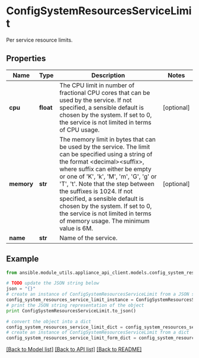 # ConfigSystemResourcesServiceLimit

Per service resource limits.

## Properties

Name | Type | Description | Notes
------------ | ------------- | ------------- | -------------
**cpu** | **float** | The CPU limit in number of fractional CPU cores that can be used by the service. If not specified, a sensible default is chosen by the system. If set to 0, the service is not limited in terms of CPU usage. | [optional] 
**memory** | **str** | The memory limit in bytes that can be used by the service. The limit can be specified using a string of the format &lt;decimal&gt;&lt;suffix&gt;, where suffix can either be empty or one of &#39;K&#39;, &#39;k&#39;, &#39;M&#39;, &#39;m&#39;, &#39;G&#39;, &#39;g&#39; or &#39;T&#39;, &#39;t&#39;. Note that the step between the suffixes is 1024. If not specified, a sensible default is chosen by the system. If set to 0, the service is not limited in terms of memory usage. The minimum value is 6M. | [optional] 
**name** | **str** | Name of the service. | 

## Example

```python
from ansible.module_utils.appliance_api_client.models.config_system_resources_service_limit import ConfigSystemResourcesServiceLimit

# TODO update the JSON string below
json = "{}"
# create an instance of ConfigSystemResourcesServiceLimit from a JSON string
config_system_resources_service_limit_instance = ConfigSystemResourcesServiceLimit.from_json(json)
# print the JSON string representation of the object
print ConfigSystemResourcesServiceLimit.to_json()

# convert the object into a dict
config_system_resources_service_limit_dict = config_system_resources_service_limit_instance.to_dict()
# create an instance of ConfigSystemResourcesServiceLimit from a dict
config_system_resources_service_limit_form_dict = config_system_resources_service_limit.from_dict(config_system_resources_service_limit_dict)
```
[[Back to Model list]](../README.md#documentation-for-models) [[Back to API list]](../README.md#documentation-for-api-endpoints) [[Back to README]](../README.md)


